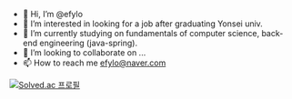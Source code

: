 - 👋 Hi, I’m @efylo
- 👀 I’m interested in looking for a job after graduating Yonsei univ.
- 🌱 I’m currently studying on fundamentals of computer science, back-end engineering (java-spring).
- 💞️ I’m looking to collaborate on ...
- 📫 How to reach me efylo@naver.com

<!---
efylo/efylo is a ✨ special ✨ repository because its `README.md` (this file) appears on your GitHub profile.
You can click the Preview link to take a look at your changes.
--->

[![Solved.ac
프로필](http://mazassumnida.wtf/api/generate_badge?boj=efylo)](https://solved.ac/efylo)
